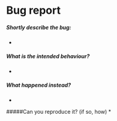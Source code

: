 # Bug report

##### Shortly describe the bug:
* 

##### What is the intended behaviour?
*

##### What happened instead?
*

#####Can you reproduce it? (if so, how)
*
